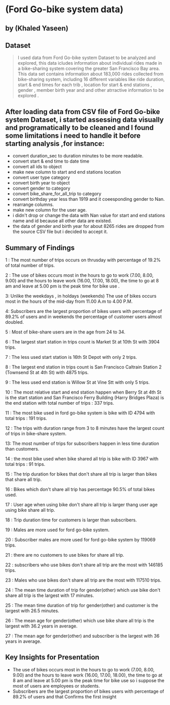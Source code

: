 # (Ford Go-bike system data)
## by (Khaled Yaseen)


## Dataset

> I used data from Ford Go-bike system Dataset to be analyzed and explored, this data icludes information about individual rides made in a bike-sharing system covering the greater San Francisco Bay area. 
This data set contains information about 183,000 rides collected from bike-sharing system, including 16 different variables like ride duration, start & end times for each trib , location for start & end stations , gender , member birth year and and other atrractive information to be explored .


## After loading data from CSV file of Ford Go-bike system Dataset, i started assessing data visually and programatically to be cleaned and I found some limitations i need to handle it before starting analysis ,for instance: 

- convert duration_sec to duration minutes to be more readable.
- convert start & end time to date time
- convert all ids to object
- make new column to start and end stations location
- convert user type category
- convert birth year to object
- convert gender to category
- convert bike_share_for_all_trip to category
- convert birthday year less than 1919 and it coeesponding gender to Nan.
- rearrange columns.
- make new column for the user age.
- i didn't drop or change the data with Nan value for start and end stations name and id because all other data are existed.
- the data of gender and birth year for about 8265 rides are dropped from the source CSV file but i decided to accept it.


## Summary of Findings

 1 : The most number of trips occurs on thrusday with percentage of 19.2% of total number of trips.

 2 : The use of bikes occurs most in the hours to go to work (7.00, 8.00, 9.00) and the hours to leave work (16.00, 17.00, 18.00), the time to go at 8 am and leave at 5.00 pm is the peak time for bike use .

 3: Unlike the weekdays , in holdays (weekends) The use of bikes occurs most in the hours of the mid-day from 11.00 A.m to 4.00 P.M.

 4: Subscribers are the largest proportion of bikes users with percentage of 89.2% of users and in weekends the percentage of customer users almost doubled. 
 
 5 : Most of bike-share users are in the age from 24 to 34.

 6 : The largest start station in trips count is Market St at 10th St  with 3904 trips.

 7 : The less used start station is 16th St Depot  with only 2 trips.

 8 : The largest end station in trips count is San Francisco Caltrain Station 2  (Townsend St at 4th St)  with 4875 trips.

 9 : The less used end station is Willow St at Vine Stt  with only 5 trips.

 10 : The most relative start and end station happen when Berry St at 4th St  is the start station and San Francisco Ferry Building (Harry Bridges Plaza) is the end station with total number of trips : 337 trips. 

 11 : The most bike used in ford go-bike system is bike with ID 4794 with total trips : 191 trips.

 12 : The trips with duration range from 3 to 8 minutes have the largest count of trips in bike-share system.

 13: The most number of trips for subscribers happen in less time duration than customers.

 14 : the most bike used when bike shared all trip is bike with ID 3967 with total trips : 91 trips.

 15 : The trip duration for bikes that don't share all trip is larger than bikes that share all trip.

 16 : Bikes which don't share all trip has percentage 90.5% of total bikes used.

 17 : User age when using bike don't share all trip is larger thang user age using bike share all trip.

 18 : Trip duration time for customers is larger than subscribers.

 19 : Males are more used for ford go-bike system.

 20 : Subscriber males are more used for ford go-bike system by 119069 trips.

 21 : there are no customers to use bikes for share all trip.

 22 :  subscribers who use bikes don't share all trip are the most with 146185 trips.

 23 : Males who use bikes don't share all trip are the most with 117510 trips.

 24 : The mean time duration of trip for gender(other) which use bike don't share all trip is the largest with 17 minutes.

 25 : The mean time duration of trip for gender(other) and  customer is the largest with 26.5 minutes.

 26 : The mean age for gender(other) which use bike share all trip is the largest with 36.2 years in average.

 27 : The mean age for gender(other) and subscriber is the largest with 36 years in average.


## Key Insights for Presentation

 - The use of bikes occurs most in the hours to go to work (7.00, 8.00, 9.00) and the hours to leave work (16.00, 17.00, 18.00), the time to go at 8 am and leave at 5.00 pm is the peak time for bike use so i suppose the most of users are employees or students.
 - Subscribers are the largest proportion of bikes users with percentage of 89.2% of users and that Confirms the first insight 
